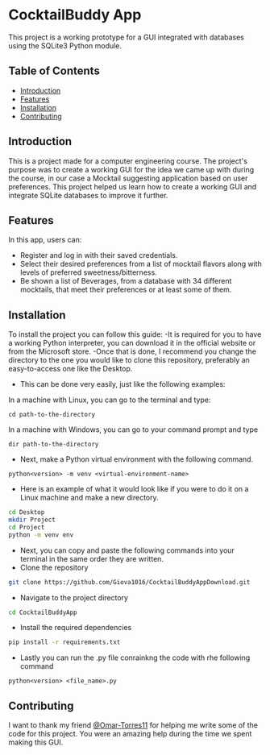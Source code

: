 # CocktailBuddy App

This project is a working prototype for a GUI integrated with databases using the SQLite3 Python module.

## Table of Contents
- [Introduction](#introduction)
- [Features](#features)
- [Installation](#installation)
- [Contributing](#contributing)

## Introduction

This is a project made for a computer engineering course. The project's purpose was to create a working GUI for the idea we came up with during the course, in our case a Mocktail suggesting application based on user preferences.
This project helped us learn how to create a working GUI and integrate SQLite databases to improve it further.

## Features

In this app, users can:
- Register and log in with their saved credentials.
- Select their desired preferences from a list of mocktail flavors along with levels of preferred sweetness/bitterness.
- Be shown a list of Beverages, from a database with 34 different mocktails, that meet their preferences or at least some of them. 

## Installation

To install the project you can follow this guide:
-It is required for you to have a working Python interpreter, you can download it in the official website or from the Microsoft store.
-Once that is done, I recommend you change the directory to the one you would like to clone this repository, preferably an easy-to-access one like the Desktop.
- This can be done very easily, just like the following examples:

In a machine with Linux, you can go to the terminal and type: 

```
cd path-to-the-directory
```

In a machine with Windows, you can go to your command prompt and type

```
dir path-to-the-directory
```
- Next, make a Python virtual environment with the following command.

```
python<version> -m venv <virtual-environment-name>
```

- Here is an example of what it would look like if you were to do it on a Linux machine and make a new directory.

```bash
cd Desktop
mkdir Project
cd Project
python -m venv env
```

- Next, you can copy and paste the following commands into your terminal in the same order they are written.
- Clone the repository

```bash
git clone https://github.com/Giova1016/CocktailBuddyAppDownload.git
```

- Navigate to the project directory

```bash
cd CocktailBuddyApp
```

- Install the required dependencies

```bash
pip install -r requirements.txt
```
- Lastly you can run the .py file conrainkng the code with rhe following command
```
python<version> <file_name>.py
```

## Contributing
I want to thank my friend [@Omar-Torres11](https://github.com/Omar-Torres11) for helping me write some of the code for this project. You were an amazing help during the time we spent making this GUI.
